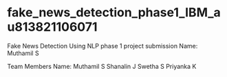 # fake_news_detection_phase1_IBM_au813821106071
Fake News Detection Using NLP phase 1 project submission 
Name: Muthamil S

Team Members Name:
Muthamil S
Shanalin J
Swetha S
Priyanka K
